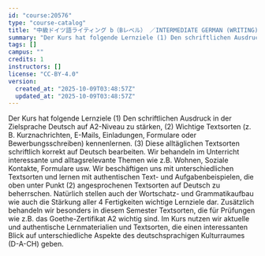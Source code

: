 ```yaml
---
id: "course:20576"
type: "course-catalog"
title: "中級ドイツ語ライティング b（Bレベル） ／INTERMEDIATE GERMAN (WRITING) b"
summary: "Der Kurs hat folgende Lernziele (1) Den schriftlichen Ausdruck in der Zielsprache Deutsch auf A2-Niveau zu stärken, (2) …"
tags: []
campus: ""
credits: 1
instructors: []
license: "CC-BY-4.0"
version:
  created_at: "2025-10-09T03:48:57Z"
  updated_at: "2025-10-09T03:48:57Z"
---
```

Der Kurs hat folgende Lernziele (1) Den schriftlichen Ausdruck in der Zielsprache Deutsch auf A2-Niveau zu stärken, (2) Wichtige Textsorten (z. B. Kurznachrichten, E-Mails, Einladungen, Formulare oder Bewerbungsschreiben) kennenlernen. (3) Diese alltäglichen Textsorten schriftlich korrekt auf Deutsch bearbeiten. Wir behandeln im Unterricht interessante und alltagsrelevante Themen wie z.B. Wohnen, Soziale Kontakte, Formulare usw. Wir beschäftigen uns mit unterschiedlichen Textsorten und lernen mit authentischen Text- und Aufgabenbeispielen, die oben unter Punkt (2) angesprochenen Textsorten auf Deutsch zu beherrschen. Natürlich stellen auch der Wortschatz- und Grammatikaufbau wie auch die Stärkung aller 4 Fertigkeiten wichtige Lernziele dar. Zusätzlich behandeln wir besonders in diesem Semester Textsorten, die für Prüfungen wie z.B. das Goethe-Zertifikat A2 wichtig sind. Im Kurs nutzen wir aktuelle und authentische Lernmaterialien und Textsorten, die einen interessanten Blick auf unterschiedliche Aspekte des deutschsprachigen Kulturraumes (D-A-CH) geben.

